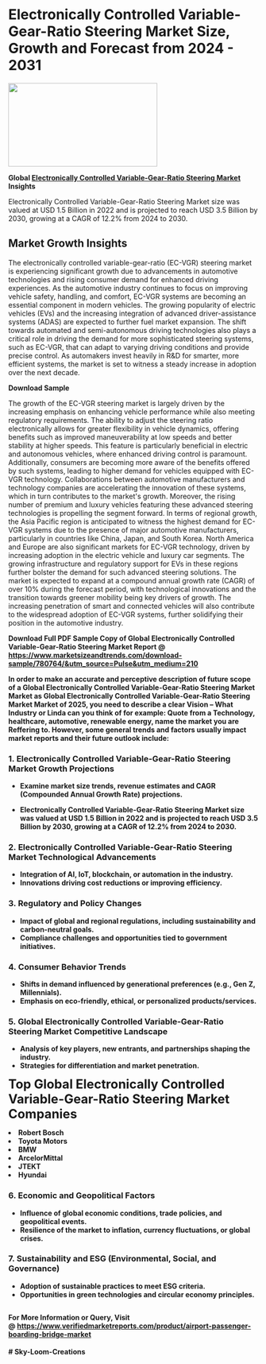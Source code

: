 <H1>Electronically Controlled Variable-Gear-Ratio Steering Market Size, Growth and Forecast from 2024 - 2031</H1><img class="aligncenter size-medium wp-image-584254" src="https://thirdeyenews.in/wp-content/uploads/2024/09/Global-Market-Research-300x168.jpeg" alt="" width="300" height="168" /><p><strong>Global&nbsp;<a href="https://www.marketsizeandtrends.com/download-sample/780764/&amp;utm_source=Pulse&amp;utm_medium=210">Electronically Controlled Variable-Gear-Ratio Steering Market</a> Insights</strong></p><p>Electronically Controlled Variable-Gear-Ratio Steering Market size was valued at USD 1.5 Billion in 2022 and is projected to reach USD 3.5 Billion by 2030, growing at a CAGR of 12.2% from 2024 to 2030.</p><p><h2>Market Growth Insights</h2> <p>The electronically controlled variable-gear-ratio (EC-VGR) steering market is experiencing significant growth due to advancements in automotive technologies and rising consumer demand for enhanced driving experiences. As the automotive industry continues to focus on improving vehicle safety, handling, and comfort, EC-VGR systems are becoming an essential component in modern vehicles. The growing popularity of electric vehicles (EVs) and the increasing integration of advanced driver-assistance systems (ADAS) are expected to further fuel market expansion. The shift towards automated and semi-autonomous driving technologies also plays a critical role in driving the demand for more sophisticated steering systems, such as EC-VGR, that can adapt to varying driving conditions and provide precise control. As automakers invest heavily in R&D for smarter, more efficient systems, the market is set to witness a steady increase in adoption over the next decade.</p> <p><strong>Download Sample</strong></p> <p>The growth of the EC-VGR steering market is largely driven by the increasing emphasis on enhancing vehicle performance while also meeting regulatory requirements. The ability to adjust the steering ratio electronically allows for greater flexibility in vehicle dynamics, offering benefits such as improved maneuverability at low speeds and better stability at higher speeds. This feature is particularly beneficial in electric and autonomous vehicles, where enhanced driving control is paramount. Additionally, consumers are becoming more aware of the benefits offered by such systems, leading to higher demand for vehicles equipped with EC-VGR technology. Collaborations between automotive manufacturers and technology companies are accelerating the innovation of these systems, which in turn contributes to the market's growth. Moreover, the rising number of premium and luxury vehicles featuring these advanced steering technologies is propelling the segment forward. In terms of regional growth, the Asia Pacific region is anticipated to witness the highest demand for EC-VGR systems due to the presence of major automotive manufacturers, particularly in countries like China, Japan, and South Korea. North America and Europe are also significant markets for EC-VGR technology, driven by increasing adoption in the electric vehicle and luxury car segments. The growing infrastructure and regulatory support for EVs in these regions further bolster the demand for such advanced steering solutions. The market is expected to expand at a compound annual growth rate (CAGR) of over 10% during the forecast period, with technological innovations and the transition towards greener mobility being key drivers of growth. The increasing penetration of smart and connected vehicles will also contribute to the widespread adoption of EC-VGR systems, further solidifying their position in the automotive industry.</p> <p><strong></p><p><span class=""><strong>Download Full PDF Sample Copy of Global Electronically Controlled Variable-Gear-Ratio Steering Market Report</strong> @ <a href="https://www.marketsizeandtrends.com/download-sample/780764/&amp;utm_source=Pulse&amp;utm_medium=210" target="_blank">https://www.marketsizeandtrends.com/download-sample/780764/&amp;utm_source=Pulse&amp;utm_medium=210</a></span></p><p>In order to make an accurate and perceptive description of future scope of a Global&nbsp;Electronically Controlled Variable-Gear-Ratio Steering Market Market as Global&nbsp;Electronically Controlled Variable-Gear-Ratio Steering Market Market of 2025, you need to describe a clear Vision &ndash; What Industry or Linda can you think of for example: Quote from a Technology, healthcare, automotive, renewable energy, name the market you are Reffering to. However, some general trends and factors usually impact market reports and their future outlook include:</p><h3>1.&nbsp;<strong>Electronically Controlled Variable-Gear-Ratio Steering Market Growth Projections</strong></h3><ul><li>Examine market size trends, revenue estimates and CAGR (Compounded Annual Growth Rate) projections.</li><li><p>Electronically Controlled Variable-Gear-Ratio Steering Market size was valued at USD 1.5 Billion in 2022 and is projected to reach USD 3.5 Billion by 2030, growing at a CAGR of 12.2% from 2024 to 2030.</p></li></ul><h3>2.&nbsp;<strong>Electronically Controlled Variable-Gear-Ratio Steering Market Technological Advancements</strong></h3><ul><li>Integration of AI, IoT, blockchain, or automation in the industry.</li><li>Innovations driving cost reductions or improving efficiency.</li></ul><h3>3.&nbsp;<strong>Regulatory and Policy Changes</strong></h3><ul><li>Impact of global and regional regulations, including sustainability and carbon-neutral goals.</li><li>Compliance challenges and opportunities tied to government initiatives.</li></ul><h3>4.&nbsp;<strong>Consumer Behavior Trends</strong></h3><ul><li>Shifts in demand influenced by generational preferences (e.g., Gen Z, Millennials).</li><li>Emphasis on eco-friendly, ethical, or personalized products/services.</li></ul><h3>5.&nbsp;<strong>Global Electronically Controlled Variable-Gear-Ratio Steering Market Competitive Landscape</strong></h3><ul><li>Analysis of key players, new entrants, and partnerships shaping the industry.</li><li>Strategies for differentiation and market penetration.</li></ul><p data-pm-slice="1 1 []"><span style="color: inherit; font-family: inherit; font-size: 25px;">Top Global Electronically Controlled Variable-Gear-Ratio Steering Market Companies</span></p><div class="" data-test-id=""><p><li>Robert Bosch</li><li> Toyota Motors</li><li> BMW</li><li> ArcelorMittal</li><li> JTEKT</li><li> Hyundai</li></p></div><h3>6.&nbsp;<strong>Economic and Geopolitical Factors</strong></h3><ul><li>Influence of global economic conditions, trade policies, and geopolitical events.</li><li>Resilience of the market to inflation, currency fluctuations, or global crises.</li></ul><h3>7.&nbsp;<strong>Sustainability and ESG (Environmental, Social, and Governance)</strong></h3><ul><li>Adoption of sustainable practices to meet ESG criteria.</li><li>Opportunities in green technologies and circular economy principles.</li></ul><h2><strong style="font-size: 14px;">For More Information or Query, Visit @&nbsp;</strong><a style="background-color: #ffffff; font-size: 14px;" href="https://www.marketsizeandtrends.com/report/electronically-controlled-variable-gear-ratio-steering-market/" target="_blank">https://www.verifiedmarketreports.com/product/airport-passenger-boarding-bridge-market</a></h2># Sky-Loom-Creations
